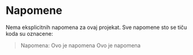 # Napomene

Nema eksplicitnih napomena za ovaj projekat. Sve napomene sto se tiču koda su oznacene:
> Napomena: Ovo je napomena
<warning>Ovo je napomena</warning>